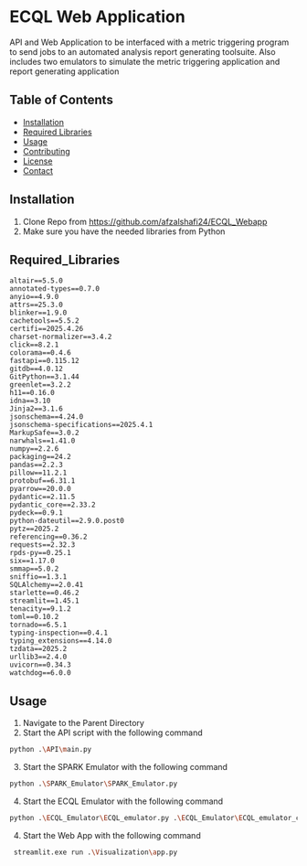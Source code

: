 # ECQL Web Application

API and Web Application to be interfaced with a metric triggering program to send jobs to an automated analysis report generating toolsuite.
Also includes two emulators to simulate the metric triggering application and report generating application

## Table of Contents
- [Installation](#installation)
- [Required Libraries](#Required_Libraries)
- [Usage](#usage)
- [Contributing](#contributing)
- [License](#license)
- [Contact](#contact)

## Installation
1. Clone Repo from https://github.com/afzalshafi24/ECQL_Webapp
2. Make sure you have the needed libraries from Python

## Required_Libraries
	altair==5.5.0
	annotated-types==0.7.0
	anyio==4.9.0
	attrs==25.3.0
	blinker==1.9.0
	cachetools==5.5.2
	certifi==2025.4.26
	charset-normalizer==3.4.2
	click==8.2.1
	colorama==0.4.6
	fastapi==0.115.12
	gitdb==4.0.12
	GitPython==3.1.44
	greenlet==3.2.2
	h11==0.16.0
	idna==3.10
	Jinja2==3.1.6
	jsonschema==4.24.0
	jsonschema-specifications==2025.4.1
	MarkupSafe==3.0.2
	narwhals==1.41.0
	numpy==2.2.6
	packaging==24.2
	pandas==2.2.3
	pillow==11.2.1
	protobuf==6.31.1
	pyarrow==20.0.0
	pydantic==2.11.5
	pydantic_core==2.33.2
	pydeck==0.9.1
	python-dateutil==2.9.0.post0
	pytz==2025.2
	referencing==0.36.2
	requests==2.32.3
	rpds-py==0.25.1
	six==1.17.0
	smmap==5.0.2
	sniffio==1.3.1
	SQLAlchemy==2.0.41
	starlette==0.46.2
	streamlit==1.45.1
	tenacity==9.1.2
	toml==0.10.2
	tornado==6.5.1
	typing-inspection==0.4.1
	typing_extensions==4.14.0
	tzdata==2025.2
	urllib3==2.4.0
	uvicorn==0.34.3
	watchdog==6.0.0
               

## Usage
1. Navigate to the Parent Directory
2. Start the API script with the following command
```bash
python .\API\main.py
```
3. Start the SPARK Emulator with the following command
```bash
python .\SPARK_Emulator\SPARK_Emulator.py
```
4. Start the ECQL Emulator with the following command
```bash
python .\ECQL_Emulator\ECQL_emulator.py .\ECQL_Emulator\ECQL_emulator_config.ini
```
4. Start the Web App with the following command
```bash
 streamlit.exe run .\Visualization\app.py
```
